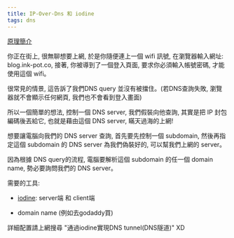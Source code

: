 ```yaml
---
title: IP-Over-Dns 和 iodine
tags: dns
---
```


[原理簡介](http://dnstunnel.de/)

你正在街上, 很無聊想要上網, 於是你隨便連上一個 wifi 訊號,
在瀏覽器輸入網址: blog.ink-pot.co,
接著, 你被導到了一個登入頁面, 要求你必須輸入帳號密碼, 才能使用這個 wifi。

很常見的情景, 這告訴了我們DNS query 並沒有被擋住。(若DNS查詢失敗, 瀏覽器就不會顯示任何網頁, 我們也不會看到登入畫面)

所以一個簡單的想法, 控制一個 DNS server, 我們假裝向他查詢, 其實是把 IP 封包編碼後丟給它,
也就是藉由這個 DNS server, 瞞天過海的上網!

想要讓電腦向我們的 DNS server 查詢, 首先要先控制一個 subdomain, 然後再指定這個 subdomain 的 DNS server 為我們偽裝好的, 可以幫我們上網的 server。

因為根據 DNS query的流程, 電腦要解析這個 subdomain 的任一個 domain name, 勢必要詢問我們的 DNS server。

需要的工具: 

* [iodine](http://code.kryo.se/iodine/): server端 和 client端

* domain name (例如去godaddy買)

詳細配置請上網搜尋 "通過iodine實現DNS tunnel(DNS隧道)" XD









